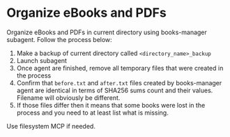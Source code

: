 # Organize eBooks and PDFs

Organize eBooks and PDFs in current directory using books-manager subagent. Follow the process below:

1. Make a backup of current directory called `<directory_name>_backup`
2. Launch subagent
3. Once agent are finished, remove all temporary files that were created in the process
4. Confirm that `before.txt` and `after.txt` files created by books-manager agent are identical in terms of SHA256 sums
   count and their values. Filename will obviously be different.
5. If those files differ then it means that some books were lost in the process and you need to at least list what is
   missing.

Use filesystem MCP if needed.
